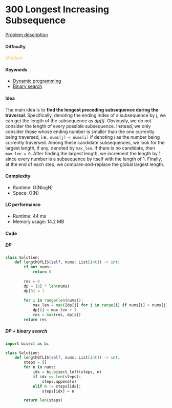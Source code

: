 300 Longest Increasing Subsequence
=======================
[Problem description](https://leetcode.com/problems/longest-increasing-subsequence/)

#### Difficulty
<span style="color:#FABC60">Medium</span>

#### Keywords
- [Dynamic programming](../categories/dp.md)
- [Binary search](../categories/binary_search.md)

#### Idea
The main idea is to **find the longest preceding subsequence during the traversal**. Specifically, denoting the ending index of a subsequence by *j*, we can get the length of the subsequence as *dp[j]*. Obviously, we do not consider the length of every possible subsequence. Instead, we only consider those whose ending number is smaller than the one currently being traversed, i.e., `nums[j] < nums[i]` if denoting *i* as the number being currently traversed. Among these candidate subsequences, we look for the largest length, if any, denoted by `max_len`. If there is no candidate, then `max_len = 0`. After finding the largest length, we increment the length by 1 since every number is a subsequence by itself with the length of 1. Finally, at the end of each step, we compare-and-replace the global largest length. 

#### Complexity
- Runtime: O(NlogN)
- Space: O(N)

#### LC performance
- Runtime: 44 ms
- Memory usage: 14.2 MB

#### Code
##### DP
```python
class Solution:
    def lengthOfLIS(self, nums: List[int]) -> int:
        if not nums:
            return 0
        
        res = 0
        dp = [0] * len(nums)
        dp[0] = 1
        
        for i in range(len(nums)):
            max_len = max([dp[j] for j in range(i) if nums[i] > nums[j]], default=0)
            dp[i] = max_len + 1
            res = max(res, dp[i])
        return res
```

##### DP + binary search
```python
import bisect as bi

class Solution:
    def lengthOfLIS(self, nums: List[int]) -> int:
        steps = []
        for n in nums:
            idx = bi.bisect_left(steps, n)
            if idx == len(steps):
                steps.append(n)
            elif n != steps[idx]:
                steps[idx] = n

        return len(steps)
```